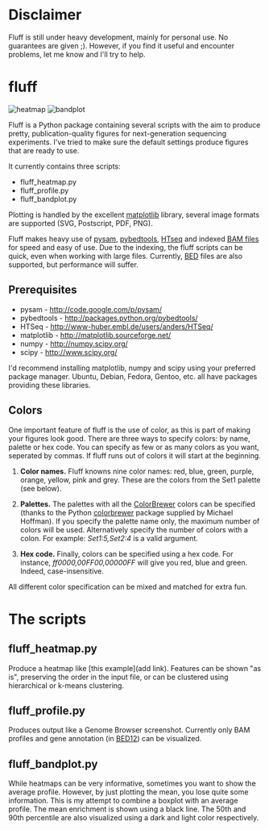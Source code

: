 Disclaimer
==========

Fluff is still under heavy development, mainly for personal use. No guarantees are given ;). However, if you find it useful and encounter problems, let me know and I'll try to help.

fluff
=====

![heatmap](https://raw.github.com/simonvh/fluff/master/examples/heatmap.png) ![bandplot](https://raw.github.com/simonvh/fluff/master/examples/bandplot.png) 

Fluff is a Python package containing several scripts with the aim to produce pretty, publication-quality figures for next-generation sequencing experiments. I've tried to make sure the default settings produce figures that are ready to use.

It currently contains three scripts:
* fluff_heatmap.py
* fluff_profile.py
* fluff_bandplot.py

Plotting is handled by the excellent [matplotlib](http://matplotlib.sourceforge.net/) library, several image formats are supported (SVG, Postscript, PDF, PNG).

Fluff makes heavy use of [pysam](http://code.google.com/p/pysam/), [pybedtools](http://packages.python.org/pybedtools/), [HTseq](http://www-huber.embl.de/users/anders/HTSeq/) and indexed [BAM files](http://samtools.sourceforge.net/) for speed and easy of use. Due to the indexing, the fluff scripts can be quick, even when working with large files. Currently, [BED](http://genome.ucsc.edu/FAQ/FAQformat.html#format1) files are also supported, but performance will suffer.

Prerequisites
-------------
* pysam - http://code.google.com/p/pysam/
* pybedtools - http://packages.python.org/pybedtools/
* HTSeq - http://www-huber.embl.de/users/anders/HTSeq/
* matplotlib - http://matplotlib.sourceforge.net/
* numpy - http://numpy.scipy.org/
* scipy - http://www.scipy.org/

I'd recommend installing matplotlib, numpy and scipy using your preferred package manager. Ubuntu, Debian, Fedora, Gentoo, etc. all have packages providing these libraries.

Colors
------
One important feature of fluff is the use of color, as this is part of making your figures look good. There are three ways to specify colors: by name, palette or hex code. You can specify as few or as many colors as you want, seperated by commas. If fluff runs out of colors it will start at the beginning.

1. **Color names.**
Fluff knowns nine color names: red, blue, green, purple, orange, yellow, pink and grey. These are the colors from the Set1 palette (see below).

2. **Palettes.**
The palettes with all the [ColorBrewer](http://colorbrewer2.org/) colors can be specified (thanks to the Python [colorbrewer](http://pypi.python.org/pypi/colorbrewer/) package supplied by Michael Hoffman). If you specify the palette name only, the maximum number of colors will be used. Alternatively specify the number of colors with a colon. For example: *Set1:5,Set2:4* is a valid argument.

3. **Hex code.**
Finally, colors can be specified using a hex code. For instance, *ff0000,00FF00,00000FF* will give you red, blue and green. Indeed, case-insensitive.

All different color specification can be mixed and matched for extra fun.

The scripts
===========

fluff_heatmap.py
----------------
Produce a heatmap like [this example](add link). Features can be shown "as is", preserving the order in the input file, or can be clustered using hierarchical or k-means clustering. 

fluff_profile.py
----------------
Produces output like a Genome Browser screenshot. Currently only BAM profiles and gene annotation (in [BED12](http://genome.ucsc.edu/FAQ/FAQformat.html#format1)) can be visualized.

fluff_bandplot.py
-----------------
While heatmaps can be very informative, sometimes you want to show the average profile. However, by just plotting the mean, you lose quite some information. This is my attempt to combine a boxplot with an average profile. The mean enrichment is shown using a black line. The 50th and 90th percentile are also visualized using a dark and light color respectively.
